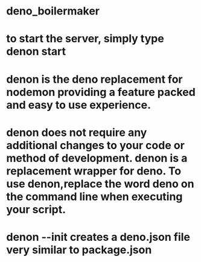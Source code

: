 # deno_boilermaker

# to start the server, simply type denon start

# denon is the deno replacement for nodemon providing a feature packed and easy to use experience.

# denon does not require any additional changes to your code or method of development. denon is a replacement wrapper for deno. To use denon,replace the word deno on the command line when executing your script.

# denon --init creates a deno.json file very similar to package.json
